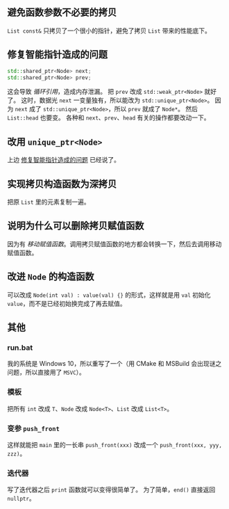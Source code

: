 ## 避免函数参数不必要的拷贝

`List const&` 只拷贝了一个很小的指针，避免了拷贝 `List` 带来的性能底下。

## 修复智能指针造成的问题

```cpp
std::shared_ptr<Node> next;
std::shared_ptr<Node> prev;
```
这会导致 *循环引用*，造成内存泄漏。
把 `prev` 改成 `std::weak_ptr<Node>` 就好了。
这时，数据光 `next` 一变量独有，所以能改为 `std::unique_ptr<Node>`。
因为 `next` 成了 `std::unique_ptr<Node>`，所以 `prev` 就成了 `Node*`。
然后 `List::head` 也要变。
各种和 `next`、`prev`、`head` 有关的操作都要改动一下。

## 改用 `unique_ptr<Node>`

上边 [修复智能指针造成的问题](#修复智能指针造成的问题) 已经说了。

## 实现拷贝构造函数为深拷贝

把原 `List` 里的元素复制一遍。

## 说明为什么可以删除拷贝赋值函数

因为有 *移动赋值函数*。调用拷贝赋值函数的地方都会转换一下，然后去调用移动赋值函数。

## 改进 `Node` 的构造函数

可以改成 `Node(int val) : value(val) {}` 的形式，这样就是用 `val` 初始化 `value`，而不是已经初始换完成了再去赋值。

## 其他

### run.bat

我的系统是 Windows 10，所以重写了一个（用 CMake 和 MSBuild 会出现谜之问题，所以直接用了 `MSVC`）。

### 模板

把所有 `int` 改成 `T`、`Node` 改成 `Node<T>`、`List` 改成 `List<T>`。

### 变参 `push_front`

这样就能把 `main` 里的一长串 `push_front(xxx)` 改成一个 `push_front(xxx, yyy, zzz)`。

### 迭代器

写了迭代器之后 `print` 函数就可以变得很简单了。
为了简单，`end()` 直接返回 `nullptr`。
